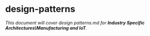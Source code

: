 # design-patterns

_This document will cover design patterns.md for **Industry Specific Architectures\Manufacturing and IoT**._
